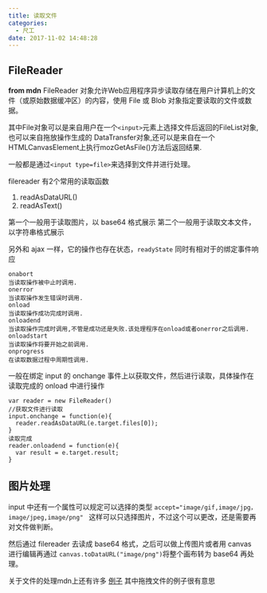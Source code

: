 ```yaml
---
title: 读取文件
categories:
  - 尺工
date: 2017-11-02 14:48:28
---
```

<p></p>
<!-- more -->

## FileReader
**from mdn**
FileReader 对象允许Web应用程序异步读取存储在用户计算机上的文件（或原始数据缓冲区）的内容，使用 File 或 Blob 对象指定要读取的文件或数据。

其中File对象可以是来自用户在一个`<input>`元素上选择文件后返回的FileList对象,也可以来自拖放操作生成的 DataTransfer对象,还可以是来自在一个HTMLCanvasElement上执行mozGetAsFile()方法后返回结果.

一般都是通过`<input type=file>`来选择到文件并进行处理。

filereader 有2个常用的读取函数
1. readAsDataURL()
2. readAsText()


第一个一般用于读取图片，以 base64 格式展示
第二个一般用于读取文本文件，以字符串格式展示

另外和 ajax 一样，它的操作也存在状态，`readyState`
同时有相对于的绑定事件响应
```
onabort
当读取操作被中止时调用.
onerror
当读取操作发生错误时调用.
onload
当读取操作成功完成时调用.
onloadend
当读取操作完成时调用,不管是成功还是失败.该处理程序在onload或者onerror之后调用.
onloadstart
当读取操作将要开始之前调用.
onprogress
在读取数据过程中周期性调用.
```
一般在绑定 input 的 onchange 事件上以获取文件，然后进行读取，具体操作在读取完成的 onload 中进行操作
```
var reader = new FileReader()
//获取文件进行读取
input.onchange = function(e){
  reader.readAsDataURL(e.target.files[0]);
}
读取完成
reader.onloadend = function(e){
  var result = e.target.result;
}
```

## 图片处理

input 中还有一个属性可以规定可以选择的类型
`accept="image/gif,image/jpg，image/jpeg,image/png" `
这样可以只选择图片，不过这个可以更改，还是需要再对文件做判断。

然后通过 filereader 去读成 base64 格式，之后可以做上传图片或者用 canvas 进行编辑再通过 `canvas.toDataURL("image/png")`将整个画布转为 base64 再处理。

关于文件的处理mdn上还有许多
[例子](https://developer.mozilla.org/zh-CN/docs/Using_files_from_web_applications)
其中拖拽文件的例子很有意思